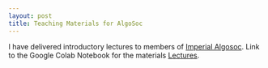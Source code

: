 ```yaml
---
layout: post
title: Teaching Materials for AlgoSoc 
---
```


I have delivered introductory lectures to members of [Imperial Algosoc](http://www.algosoc.com/). 
Link to the Google Colab Notebook for the materials [Lectures](https://colab.research.google.com/drive/1kbuJFNoitnp0xcQVadrlrW884MKsDcn1).
